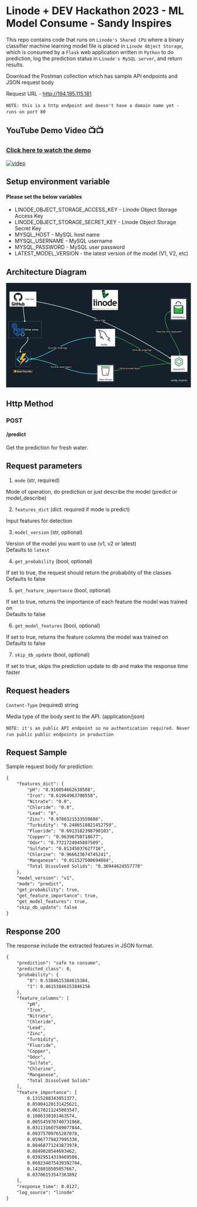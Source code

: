# Linode + DEV Hackathon 2023 - ML Model Consume - Sandy Inspires

This repo contains code that runs on `Linode's Shared CPU` where a binary classifier machine learning model file is placed in `Linode Object Storage`, which is consumed by a `Flask` web application written in `Python` to do prediction, log the prediction status in `Linode's MySQL server`, and return results.

Download the Postman collection which has sample API endpoints and JSON request body

Request URL - http://194.195.115.181

`NOTE: this is a http endpoint and doesn't have a domain name yet - runs on port 80`

## YouTube Demo Video 📺📺
### [Click here to watch the demo](https://www.youtube.com/watch?v=9g36_NK3kNY&ab_channel=LateNightCodewithSanthosh)


<a href="https://youtu.be/9g36_NK3kNY">
  <img src="https://img.youtube.com/vi/9g36_NK3kNY/hqdefault.jpg" alt="video">
</a>

## Setup environment variable
#### Please set the below variables
- LINODE_OBJECT_STORAGE_ACCESS_KEY - Linode Object Storage Access Key
- LINODE_OBJECT_STORAGE_SECRET_KEY - Linode Object Storage Secret Key
- MYSQL_HOST - MySQL host name
- MYSQL_USERNAME - MySQL username
- MYSQL_PASSWORD - MySQL user password
- LATEST_MODEL_VERSION - the latest version of the model (V1, V2, etc)


## Architecture Diagram
![Architecture Diagram](./images/architecture_diagram.png)

## Http Method

### POST

#### /predict

Get the prediction for fresh water.

## Request parameters

1) `mode` (str, required)

Mode of operation, do prediction or just describe the model (predict or model_describe)

2) `features_dict` (dict. required if mode is predict) 

Input features for detection

3) `model_version` (str, optional)

Version of the model you want to use (v1, v2 or latest)<br>
Defaults to `latest`

4) `get_probability` (bool, optional)

If set to true, the request should return the probability of the classes<br>
Defaults to false

5) `get_feature_importance` (bool, optional)

If set to true, returns the importance of each feature the model was trained on<br>
Defaults to false

6) `get_model_features` (bool, optional)

If set to true, returns the feature columns the model was trained on<br>
Defaults to false

7) `skip_db_update` (bool, optional)

If set to true, skips the prediction update to db and make the response time faster

## Request headers

`Content-Type` (required) string  

Media type of the body sent to the API. (application/json)

`NOTE: it's an public API endpoint so no authentication required. Never run public public endpoints in production`

## Request Sample

Sample request body for prediction:

```
{
    "features_dict": {
        "pH": "0.916054662638588",
        "Iron": "0.61964963700558",
        "Nitrate": "0.0",
        "Chloride": "0.0",
        "Lead": "0",
        "Zinc": "0.9780321533559888",
        "Turbidity": "0.2486518821452759",
        "Fluoride": "0.6913182398790103",
        "Copper": "0.96396750718677",
        "Odor": "0.7721724045887509",
        "Sulfate": "0.81345037627716",
        "Chlorine": "0.966623674745241",
        "Manganese": "0.011527500694864",
        "Total Dissolved Solids": "0.36944624557778"
    },
    "model_version": "v1",
    "mode": "predict",
    "get_probability": true,
    "get_feature_importance": true,
    "get_model_features": true,
    "skip_db_update": false
}
```


## Response 200
The response include the extracted features in JSON format.

```
{
    "prediction": "safe to consume",
    "predicted_class": 0,
    "probability": {
        "0": 0.5384615384615384,
        "1": 0.46153846153846156
    },
    "feature_columns": [
        "pH",
        "Iron",
        "Nitrate",
        "Chloride",
        "Lead",
        "Zinc",
        "Turbidity",
        "Fluoride",
        "Copper",
        "Odor",
        "Sulfate",
        "Chlorine",
        "Manganese",
        "Total Dissolved Solids"
    ],
    "feature_importance": [
        0.1315288343051377,
        0.05904120131425621,
        0.06170211245003547,
        0.1086330101463574,
        0.005545970740731968,
        0.031131607589077844,
        0.09375709765287078,
        0.05967779427995336,
        0.08468771243873978,
        0.0849028544693462,
        0.03929514319469508,
        0.060234075439392784,
        0.1428010505057667,
        0.03706153547363892
    ],
    "response_time": 0.0127,
    "log_source": "linode"
}
```